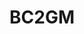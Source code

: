 # BC2GM
 
<!-- MARKDOWN-AUTO-DOCS:START (CODE:src=../../../../ekorpkit/resources/datasets/t5/BC2GM.yaml) --> 
<!-- MARKDOWN-AUTO-DOCS:END -->
